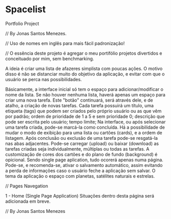 # Spacelist
Portfolio Project

// By Jonas Santos Menezes.

// Uso de nomes em inglês para mais fácil padronização!

// O essência deste projeto é agregar o meu portifólio projetos divertidos e conceituado por mim, sem benchmarking.

A ideia é criar uma lista de afazeres simplista com poucas ações. O motivo disso é não se distanciar muito do objetivo da aplicação,
e evitar com que o usuário se perca nas possibilidades.

Básicamente, a interface inicial só tem o espaço para adicionar/modificar o nome da lista. Se não houver nenhuma lista, haverá apenas
um espaço para criar uma nova tarefa. Este "botão" continuará, será através dele, e de atalho, a criação de novas tarefas. Cada tarefa 
possuirá um título, uma etiqueta (tags) que podem ser criados pelo próprio usuário ou as que vêm por padrão; ordem de prioridade de 1 a 5
e sem prioridade 0; descrição que pode ser escrita pelo usuário; tempo limite; Na interface, ou após selecionar uma tarefa criada, pode-se
marcá-la como concluída. Há a possibilidade de mudar o modo de exibição para uma lista ou cartões (cards), e a ordem de listagem. Após
conclusão ou exclusão de uma tarefa pode-se resgatá-la nas abas adjacentes. Pode-se carregar (upload) ou baixar (download) as tarefas
criadas seja individualmente, múltiplas ou todas as tarefas. A customização de cores dos cartões e do plano de fundo (background) é opicional.
Sendo single page aplication, tudo ocorerá apenas numa página. Pode-se, e recomenda-se, ativar o salvamento automático, assim evitando a
perda de informações caso o usuário feche a aplicação sem salvar. O tema da aplicação o espaço com planetas, satélites naturais e estrelas.

// Pages Navegation

1 - Home (Single Page Application)
Situações dentro desta página será adicionada em breve.

// By Jonas Santos Menezes
